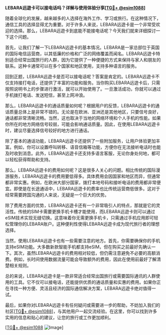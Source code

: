 **LEBARA远遊卡可以接电话吗？详解与使用体验分享[[TG💪+ @esim1088](https://t.me/s/esim1088)]**

随着全球化的发展，越来越多的人选择在海外工作、学习或旅行。在这种情况下，通信工具的选择显得尤为重要。对于许多人来说，LEBARA远遊卡是一个非常受欢迎的选择。那么，LEBARA远遊卡到底能不能接电话呢？今天我们就来详细探讨一下这个问题。

首先，让我们了解一下LEBARA远遊卡的基本情况。LEBARA是一家总部位于英国的国际电信运营商，以其低廉的价格和广泛的网络覆盖而闻名。LEBARA远遊卡特别适合经常出国旅行的人群，因为它提供了一种便捷的方式来保持与家人和朋友的联系。这种卡通常可以在多个国家和地区使用，支持多种语言的服务。

回到正题，LEBARA远遊卡是否可以接电话呢？答案是肯定的。LEBARA远遊卡不仅支持接打电话，还提供了丰富的功能和服务。当你购买LEBARA远遊卡后，只需按照说明书上的步骤进行激活，就可以开始使用了。一旦激活成功，你就可以通过手机拨打电话、发送短信，甚至上网冲浪。

那么，LEBARA远遊卡的通话质量如何呢？根据用户的反馈，LEBARA远遊卡的通话质量总体上是非常不错的。无论是在欧洲、亚洲还是其他地区，只要信号良好，通话都非常清晰流畅。当然，这也取决于当地的网络环境和个人手机的性能。如果你所在的地方网络信号较弱，可能会影响通话质量。因此，在使用LEBARA远遊卡时，建议尽量选择信号较好的地方进行通话。

除了基本的通话功能，LEBARA远遊卡还提供了一些附加服务，让用户体验更加丰富。例如，你可以设置呼叫转移、语音信箱等功能，方便你在无法接听电话时也能及时收到消息。此外，LEBARA远遊卡还支持多语言客服，无论你身处何地，都可以轻松获得帮助和支持。

那么，LEBARA远遊卡的费用如何呢？这是很多人关心的问题。相比传统的国际漫游服务，LEBARA远遊卡的费用要低得多。具体费用会因国家和地区而异，但通常都非常实惠。例如，在欧洲大部分国家，拨打本地号码和接听电话的费用都非常便宜。即使是在长途通话中，LEBARA远遊卡的费率也比传统运营商低很多。这对于经常需要跨国沟通的人来说，无疑是一个巨大的优势。

除了费用方面的优势，LEBARA远遊卡还有一个非常吸引人的特点，那就是它的灵活性。传统的SIM卡需要更换手机卡槽才能使用，而LEBARA远遊卡则可以通过eSIM技术实现无缝切换。这意味着你无需更换手机卡，只需通过手机应用即可轻松管理你的LEBARA账户。这种便利性使得LEBARA远遊卡成为现代旅行者的理想选择。

当然，使用LEBARA远遊卡也有一些需要注意的地方。首先，你需要确保你的手机支持eSIM功能。大多数新款智能手机都支持eSIM，但在购买之前最好先确认一下。其次，虽然LEBARA远遊卡的费用相对较低，但仍需注意避免不必要的高额消费。例如，长时间使用数据流量可能会导致额外的费用，因此在使用前最好了解清楚相关规则。

总的来说，LEBARA远遊卡是一款非常适合经常出国旅行或需要国际通讯的人群使用的工具。它不仅可以接电话，还能提供优质的通话质量和实惠的费用。如果你正在寻找一种方便、灵活且经济的国际通信解决方案，LEBARA远遊卡绝对值得一试。

最后，如果你对LEBARA远遊卡有任何疑问或需要进一步的帮助，不妨加入我们的社区[[TG💪+ @esim1088](https://t.me/s/esim1088)]，与其他用户一起交流经验。在这里，你可以找到许多实用的信息和贴心的建议，让您的旅行或工作更加顺利。

[[TG💪+ @esim1088](https://t.me/s/esim1088) ![Image](https://i.postimg.cc/4NQfJmqS/Snipaste-2025-05-13-00-14-12.png)]